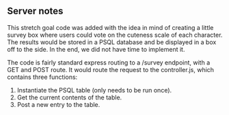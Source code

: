 ## Server notes

This stretch goal code was added with the idea in mind of creating a little survey box where users could vote on the cuteness scale of each character. The results would be stored in a PSQL database and be displayed in a box off to the side. In the end, we did not have time to implement it.

The code is fairly standard express routing to a /survey endpoint, with a GET and POST route. It would route the request to the controller.js, which contains three functions:

1. Instantiate the PSQL table (only needs to be run once).
2. Get the current contents of the table.
3. Post a new entry to the table.
